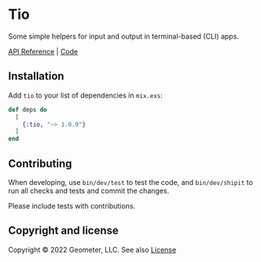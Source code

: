 # Tio

Some simple helpers for input and output in terminal-based (CLI) apps.

[API Reference](https://hexdocs.pm/tio/api-reference.html) | [Code](https://github.com/geometerio/tio)

## Installation

Add `tio` to your list of dependencies in `mix.exs`:

```elixir
def deps do
  [
    {:tio, "~> 1.0.0"}
  ]
end
```

## Contributing

When developing, use `bin/dev/test` to test the code, and `bin/dev/shipit` to run
all checks and tests and commit the changes.

Please include tests with contributions.

## Copyright and license

Copyright © 2022 Geometer, LLC. See also [License](https://github.com/geometerio/tio/blob/main/LICENSE.md)
